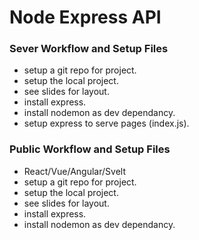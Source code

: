 # Node Express API
### Sever Workflow and Setup Files
- setup a git repo for project.
- setup the local project.
- see slides for layout.
- install express.
- install nodemon as dev dependancy.
- setup express to serve pages (index.js).
### Public Workflow and Setup Files
- React/Vue/Angular/Svelt
- setup a git repo for project.
- setup the local project.
- see slides for layout.
- install express.
- install nodemon as dev dependancy.

